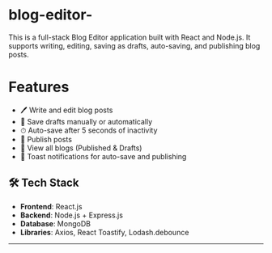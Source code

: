 # blog-editor-                                                                                                                           
This is a full-stack Blog Editor application built with React and Node.js. It supports writing, editing, saving as drafts, auto-saving, and publishing blog posts.                                                                                
# Features                                                                                                                                  
- 🖊 Write and edit blog posts
- 💾 Save drafts manually or automatically
- ⏱ Auto-save after 5 seconds of inactivity
- 🚀 Publish posts
- 📃 View all blogs (Published & Drafts)
- 🔔 Toast notifications for auto-save and publishing
## 🛠 Tech Stack

- **Frontend**: React.js
- **Backend**: Node.js + Express.js
- **Database**: MongoDB
- **Libraries**: Axios, React Toastify, Lodash.debounce

---

